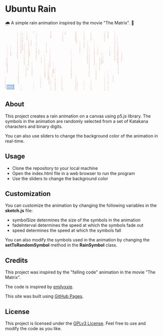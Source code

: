 # Ubuntu Rain
🌧️ A simple rain animation inspired by the movie "The Matrix". 🎥

![Ubuntu Rain](ubuntu-rain.gif)

## About
This project creates a rain animation on a canvas using p5.js library. The symbols in the animation are randomly selected from a set of Katakana characters and binary digits.

You can also use sliders to change the background color of the animation in real-time.

## Usage

- Clone the repository to your local machine
- Open the index.html file in a web browser to run the program
- Use the sliders to change the background color

## Customization

You can customize the animation by changing the following variables in the **sketch.js** file:

- symbolSize determines the size of the symbols in the animation
- fadeInterval determines the speed at which the symbols fade out
- speed determines the speed at which the symbols fall

You can also modify the symbols used in the animation by changing the **setToRandomSymbol** method in the **RainSymbol** class.

## Credits

This project was inspired by the "falling code" animation in the movie "The Matrix".

The code is inspired by [emilyxxie](https://github.com/emilyxxie/green_rain/).

This site was built using [GitHub Pages](https://pages.github.com/).

## License

This project is licensed under the [GPLv3 License](https://www.gnu.org/licenses/gpl-3.0.html). Feel free to use and modify the code as you like.